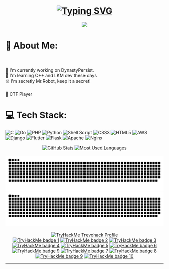 <h1 align="center"><a href="https://git.io/typing-svg"><img src="https://readme-typing-svg.herokuapp.com?font=Fira+Code&pause=1000&color=3449F7&width=435&lines=Hi%2C+I'm+Trev+%F0%9F%A4%98;I+am+a+Programmer+%26+a+Hacker+" alt="Typing SVG" /></h1>


<div align="center">
  <a target="_blank" href="#"><img src="https://i.postimg.cc/15CbzzJh/pngwing-com.png" width="200"></a>
</div>

# 💫 About Me:
<br><br>🔭 I'm currently working on DynastyPersist.<br>🤘 I'm learning C++ and LKM dev these days<br>☠️ I'm secretly Mr.Robot, keep it a secret! <br><br>🤘 CTF Player<br>

# 💻 Tech Stack:
![C](https://img.shields.io/badge/c-%2300599C.svg?style=for-the-badge&logo=c&logoColor=white) ![Go](https://img.shields.io/badge/go-%2300ADD8.svg?style=for-the-badge&logo=go&logoColor=white) ![PHP](https://img.shields.io/badge/php-%23777BB4.svg?style=for-the-badge&logo=php&logoColor=white) ![Python](https://img.shields.io/badge/python-3670A0?style=for-the-badge&logo=python&logoColor=ffdd54) ![Shell Script](https://img.shields.io/badge/shell_script-%23121011.svg?style=for-the-badge&logo=gnu-bash&logoColor=white) ![CSS3](https://img.shields.io/badge/css3-%231572B6.svg?style=for-the-badge&logo=css3&logoColor=white) ![HTML5](https://img.shields.io/badge/html5-%23E34F26.svg?style=for-the-badge&logo=html5&logoColor=white) ![AWS](https://img.shields.io/badge/AWS-%23FF9900.svg?style=for-the-badge&logo=amazon-aws&logoColor=white) ![Django](https://img.shields.io/badge/django-%23092E20.svg?style=for-the-badge&logo=django&logoColor=white) ![Flutter](https://img.shields.io/badge/Flutter-%2302569B.svg?style=for-the-badge&logo=Flutter&logoColor=white) ![Flask](https://img.shields.io/badge/flask-%23000.svg?style=for-the-badge&logo=flask&logoColor=white) ![Apache](https://img.shields.io/badge/apache-%23D42029.svg?style=for-the-badge&logo=apache&logoColor=white) ![Nginx](https://img.shields.io/badge/nginx-%23009639.svg?style=for-the-badge&logo=nginx&logoColor=white)

<div align="center">
  <a href="#"><img align="center" width="55%" title="GitHub Stats" alt="GitHub Stats" src="https://github-readme-stats.vercel.app/api?username=Trevohack&show_icons=true&count_private=true&theme=transparent&title_color=999999&text_color=999999&border_color=0ac647&icon_color=0ac647#gh-dark-mode-only"/></a>
  <a href="#"><img align="center" width="43.7%" title="Most Used Languages" alt="Most Used Languages" src="https://github-readme-stats.vercel.app/api/top-langs/?username=Trevohack&langs_count=10&layout=compact&hide=HTML,CSS,SCSS&theme=transparent&title_color=999999&text_color=999999&border_color=0ac647#gh-dark-mode-only"/></a>
</div>

<br>

<div align="center">
  <img alt="Snake animation dark mode" src="https://raw.githubusercontent.com/migueltc13/migueltc13/main/.github/images/github-snake-dark.svg#gh-dark-mode-only"/>
  <img alt="Snake animation light mode" src="https://raw.githubusercontent.com/migueltc13/migueltc13/main/.github/images/github-contribution-grid-snake.svg#gh-light-mode-only"/>
</div>

<br>
<div align="center">
  <a target="_blank" href="https://tryhackme.com/p/Trevohack"><img height="58" title="TryHackMe Profile" alt="TryHackMe Trevohack Profile" src="https://tryhackme-badges.s3.amazonaws.com/Trevohack.png"></a>
</div>
<div align="center">
  <a target="_blank" href="https://tryhackme.com/Trevohack/badges/mr-robot"	         ><img title="Mr. Robot"      alt="TryHackMe badge 1" src="https://tryhackme.com/img/badges/mrrobot.svg"                 width="100"></a>
  <a target="_blank" href="https://tryhackme.com/Trevohack/badges/terminaled"           ><img title="cat linux.txt"  alt="TryHackMe badge 2" src="https://tryhackme.com/img/badges/linux.svg"                   width="100"></a>
  <a target="_blank" href="https://tryhackme.com/Trevohack/badges/ohsint"               ><img title="OhSINT"         alt="TryHackMe badge 3" src="https://tryhackme.com/img/badges/ohsint.svg"                  width="100"></a>
  <a target="_blank" href="https://tryhackme.com/Trevohack/badges/hash-cracker"         ><img title="Hash Cracker"   alt="TryHackMe badge 4" src="https://tryhackme.com/img/badges/hashcracker.svg"             width="100"></a>
  <a target="_blank" href="https://tryhackme.com/Trevohack/badges/koth-game"            ><img title="King"           alt="TryHackMe badge 5" src="https://tryhackme.com/img/badges/king.svg"                    width="100"></a>
  <a target="_blank" href="https://tryhackme.com/Trevohack/badges/7-day-streak"         ><img title="7 Day Streak"   alt="TryHackMe badge 6" src="https://tryhackme.com/img/badges/streak7.svg"                 width="100"></a>
</div>
<div align="center">
  <a target="_blank" href="https://tryhackme.com/Trevohack/badges/intro-to-pentesting"  ><img title="OWASP Top 10"  alt="TryHackMe badge 9" src="https://tryhackme.com/img/badges/introtooffensivesecurity.svg" width="100"></a>
  <a target="_blank" href="https://tryhackme.com/Trevohack/badges/linux-privesc"        ><img title="Linux PrivEsc" alt="TryHackMe badge 7" src="https://tryhackme.com/img/badges/linuxprivesc.svg"             width="100"></a>
  <a target="_blank" href="https://tryhackme.com/Trevohack/badges/blue"                 ><img title="Blue"          alt="TryHackMe badge 8" src="https://tryhackme.com/img/badges/blue.svg"                     width="100"></a>
  <a target="_blank" href="https://tryhackme.com/Trevohack/badges/owasp-10"             ><img title="OWASP Top 10"  alt="TryHackMe badge 9" src="https://tryhackme.com/img/badges/owasptop10.svg"               width="100"></a>
  <a target="_blank" href="https://tryhackme.com/Trevohack/badges/hololive"             ><img title="Holo Live"  alt="TryHackMe badge 10" src="https://tryhackme.com/img/badges/hololive.svg"               width="100"></a>
<br>



---
